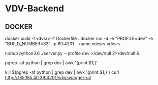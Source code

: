 # VDV-Backend

## DOCKER
docker build -t vdvsrv -f Dockerfile .
docker run -d -e "PROFILE=dev" -e "BUILD_NUMBER=33" -p 80:4201 --name vdvsrv vdvsrv


nohup python3.6 ./server.py --profile dev >/dev/null 2>/dev/null &

pgrep -af python | grep dev | awk '{print $1;}'

kill $(pgrep -af python | grep dev | awk '{print $1;}')
curl http://185.185.40.39:4201/vdv/swagger-ui/